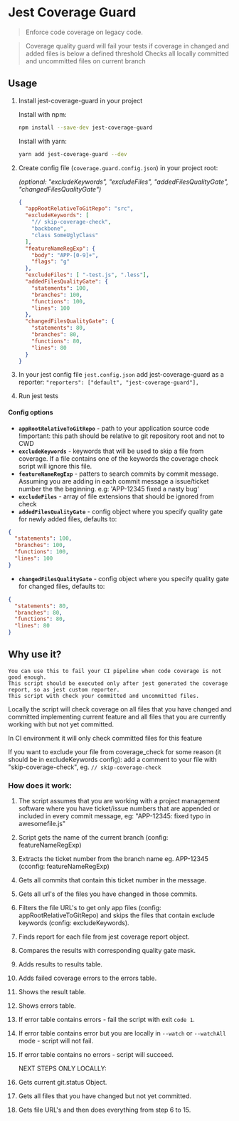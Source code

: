 
# Jest Coverage Guard

> Enforce code coverage on legacy code.


> Coverage quality guard will fail your tests if coverage in changed and added files is below a defined threshold
> Checks all locally committed and uncommitted files on current branch

## Usage

1. Install jest-coverage-guard in your project

	Install with npm:

	```bash
	npm install --save-dev jest-coverage-guard
	```

	Install with yarn:

	```bash
	yarn add jest-coverage-guard --dev
	```

2. Create config file (`coverage.guard.config.json`) in your project root:

      _(optional: "excludeKeywords",  "excludeFiles", "addedFilesQualityGate", "changedFilesQualityGate")_

    ```json
    {
      "appRootRelativeToGitRepo": "src",
      "excludeKeywords": [
        "// skip-coverage-check",
        "backbone",
        "class SomeUglyClass"
      ],
      "featureNameRegExp": {
        "body": "APP-[0-9]+",
        "flags": "g"
      },
      "excludeFiles": [ "-test.js", ".less"],
      "addedFilesQualityGate": {
        "statements": 100,
        "branches": 100,
        "functions": 100,
        "lines": 100
      },
      "changedFilesQualityGate": {
        "statements": 80,
        "branches": 80,
        "functions": 80,
        "lines": 80
      }
    }
    ```

2. In your jest config file `jest.config.json` add jest-coverage-guard as a reporter:
    `"reporters": ["default", "jest-coverage-guard"],`

4. Run jest tests


#### Config options

* **`appRootRelativeToGitRepo`**  - path to your application source code !important: this path should be relative to git repository root and not to CWD
* **`excludeKeywords`** - keywords that will be used to skip a file from coverage. If a file contains one of the keywords the coverage check script will ignore this file.
* **`featureNameRegExp`** - patters to search commits by commit message. Assuming you are adding in each commit message a issue/ticket number the the beginning. e.g: 'APP-12345 fixed a nasty bug'
* **`excludeFiles`** - array of file extensions that should be ignored from check
* **`addedFilesQualityGate`** - config object where you specify quality gate for newly added files, defaults to:
```json
{
  "statements": 100,
  "branches": 100,
  "functions": 100,
  "lines": 100
}
```

* **`changedFilesQualityGate`** - config object where you specify quality gate for changed  files, defaults to:
```json
{
  "statements": 80,
  "branches": 80,
  "functions": 80,
  "lines": 80
}
```

## Why use it?

	You can use this to fail your CI pipeline when code coverage is not good enough.
	This script should be executed only after jest generated the coverage report, so as jest custom reporter.
	This script with check your committed and uncommitted files.

  Locally the script will check coverage on all files that you have changed and committed
  implementing current feature and all files that you are currently working with
  but not yet committed.

  In CI environment it will only check committed files for this feature

  If you want to exclude your file from coverage_check for some reason (it should be in excludeKeywords config):
  add a comment to your file with "skip-coverage-check", eg. `// skip-coverage-check`

### How does it work:

  1. The script assumes that you are working with a project management software where you have ticket/issue
	numbers that are appended or included in every commit message, eg: "APP-12345: fixed typo in awesomefile.js"
  2. Script gets the name of the current branch (config: featureNameRegExp)
  3. Extracts the ticket number from the branch name eg. APP-12345 (cconfig: featureNameRegExp)
  4. Gets all commits that contain this ticket number in the message.
  5. Gets all url's of the files you have changed in those commits.
  6. Filters the file URL's to get only app files (config: appRootRelativeToGitRepo) and skips the files that contain exclude keywords (config: excludeKeywords).
  7. Finds report for each file from jest coverage report object.
  8. Compares the results with corresponding quality gate mask.
  9. Adds results to results table.
  10. Adds failed coverage errors to the errors table.
  11. Shows the result table.
  12. Shows errors table.
  13. If error table contains errors - fail the script with exit `code 1`.
  14. If error table contains error but you are locally in `--watch` or `--watchAll` mode - script will not fail.
  15. If error table contains no errors - script will succeed.

  		NEXT STEPS ONLY LOCALLY:
  16. Gets current git.status Object.
  17. Gets all files that you have changed but not yet committed.
  18. Gets file URL's and then does everything from step 6 to 15.
